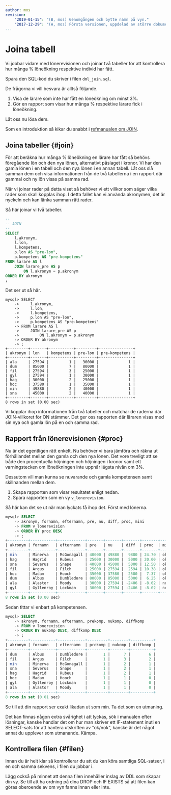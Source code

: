 ```yaml
---
author: mos
revision:
    "2019-01-15": "(B, mos) Genomgången och bytte namn på vyn."
    "2017-12-29": "(A, mos) Första versionen, uppdelad av större dokument."
...
```

Joina tabell
==================================

Vi jobbar vidare med lönerevisionen och joinar två tabeller för att kontrollera hur många % löneökning respektive individ har fått.

Spara den SQL-kod du skriver i filen `dml_join.sql`.

De frågorna vi vill besvara är alltså följande.

1. Visa de lärare som inte har fått en löneökning om minst 3%.
1. Gör en rapport som visar hur många % respektive lärare fick i löneökning.

Låt oss nu lösa dem.

Som en introduktion så kikar du snabbt i [refmanualen om JOIN](https://dev.mysql.com/doc/refman/8.0/en/join.html).



Joina tabeller {#join}
----------------------------------

För att beräkna hur många % löneökning en lärare har fått så behövs föregående lön och den nya lönen, alternativt påslaget i kronor. Vi har den gamla lönen i en tabell och den nya lönen i en annan tabell. Låt oss slå samman dem och visa informationen från de två tabellerna i en rapport där gammal och ny lön visas på samma rad.

När vi joinar rader på detta viset så behöver vi ett villkor som säger vilka rader som skall kopplas ihop. I detta fallet kan vi använda akronymen, det är nyckeln och kan länka samman rätt rader.

Så här joinar vi två tabeller.

```sql
--
-- JOIN
--
SELECT
    l.akronym,
    l.lon,
    l.kompetens,
    p.lon AS "pre-lon",
    p.kompetens AS "pre-kompetens"
FROM larare AS l
    JOIN larare_pre AS p
        ON l.akronym = p.akronym
ORDER BY akronym
;
```

Det ser ut så här.

```text
mysql> SELECT
    ->     l.akronym,
    ->     l.lon,
    ->     l.kompetens,
    ->     p.lon AS "pre-lon",
    ->     p.kompetens AS "pre-kompetens"
    -> FROM larare AS l
    ->     JOIN larare_pre AS p
    ->         ON l.akronym = p.akronym
    -> ORDER BY akronym
    -> ;
+---------+-------+-----------+---------+---------------+
| akronym | lon   | kompetens | pre-lon | pre-kompetens |
+---------+-------+-----------+---------+---------------+
| ala     | 27594 |         1 |   30000 |             1 |
| dum     | 85000 |         7 |   80000 |             1 |
| fil     | 27594 |         3 |   25000 |             1 |
| gyl     | 27594 |         1 |   30000 |             1 |
| hag     | 30000 |         2 |   25000 |             1 |
| hoc     | 37580 |         1 |   35000 |             1 |
| min     | 49880 |         2 |   40000 |             1 |
| sna     | 45000 |         2 |   40000 |             1 |
+---------+-------+-----------+---------+---------------+
8 rows in set (0.00 sec)
```

Vi kopplar ihop informationen från två tabeller och matchar de raderna där JOIN-villkoret för ON stämmer. Det ger oss rapporten där läraren visas med sin nya och gamla lön på en och samma rad.



Rapport från lönerevisionen {#proc}
----------------------------------

Nu är det egentligen rätt enkelt. Nu behöver vi bara jämföra och räkna ut förhållandet mellan den gamla och den nya lönen. Det vore trevligt att se både den procentuella höjningen och höjningen i kronor samt ett varningstecken om löneökningen inte uppnår lägsta nivån om 3%.

Dessutom vill man kunna se nuvarande och gamla kompetensen samt skillnanden mellan dem.

1. Skapa rapporten som visar resultatet enligt nedan.
1. Spara rapporten som en vy `v_lonerevision`.

Så här kan det se ut när man lyckats få ihop det. Först med lönerna.

```sql
mysql> SELECT
    -> akronym, fornamn, efternamn, pre, nu, diff, proc, mini
    -> FROM v_lonerevision
    -> ORDER BY proc DESC
    -> ;
+---------+-----------+------------+-------+-------+-------+-------+------+
| akronym | fornamn   | efternamn  | pre   | nu    | diff  | proc  | mini |
+---------+-----------+------------+-------+-------+-------+-------+------+
| min     | Minerva   | McGonagall | 40000 | 49880 |  9880 | 24.70 | ok   |
| hag     | Hagrid    | Rubeus     | 25000 | 30000 |  5000 | 20.00 | ok   |
| sna     | Severus   | Snape      | 40000 | 45000 |  5000 | 12.50 | ok   |
| fil     | Argus     | Filch      | 25000 | 27594 |  2594 | 10.38 | ok   |
| hoc     | Madam     | Hooch      | 35000 | 37580 |  2580 |  7.37 | ok   |
| dum     | Albus     | Dumbledore | 80000 | 85000 |  5000 |  6.25 | ok   |
| ala     | Alastor   | Moody      | 30000 | 27594 | -2406 | -8.02 | nok  |
| gyl     | Gyllenroy | Lockman    | 30000 | 27594 | -2406 | -8.02 | nok  |
+---------+-----------+------------+-------+-------+-------+-------+------+
8 rows in set (0.00 sec)
```

Sedan tittar vi enbart på kompetensen.

```sql
mysql> SELECT
    -> akronym, fornamn, efternamn, prekomp, nukomp, diffkomp
    -> FROM v_lonerevision
    -> ORDER BY nukomp DESC, diffkomp DESC
    -> ;
+---------+-----------+------------+---------+--------+----------+
| akronym | fornamn   | efternamn  | prekomp | nukomp | diffkomp |
+---------+-----------+------------+---------+--------+----------+
| dum     | Albus     | Dumbledore |       1 |      7 |        6 |
| fil     | Argus     | Filch      |       1 |      3 |        2 |
| min     | Minerva   | McGonagall |       1 |      2 |        1 |
| sna     | Severus   | Snape      |       1 |      2 |        1 |
| hag     | Hagrid    | Rubeus     |       1 |      2 |        1 |
| hoc     | Madam     | Hooch      |       1 |      1 |        0 |
| gyl     | Gyllenroy | Lockman    |       1 |      1 |        0 |
| ala     | Alastor   | Moody      |       1 |      1 |        0 |
+---------+-----------+------------+---------+--------+----------+
8 rows in set (0.01 sec)
```

Se till att din rapport ser exakt likadan ut som min. Ta det som en utmaning. 

Det kan finnas någon extra svårighet i att lyckas, sök i manualen efter lösningar, kanske handlar det om hur man skriver ett IF-statement inuti en SELECT-sats för att hantera utskriften av "ok/nok", kanske är det något annat du upplever som utmanande. Kämpa.



Kontrollera filen {#filen}
----------------------------------

Innan du är helt klar så kontrollerar du att du kan köra samtliga SQL-satser, i en och samma sekvens, i filen du jobbar i.

Lägg också på minnet att denna filen innehåller inslag av DDL som skapar din vy. Se till att ha ordning på dina DROP och IF EXISTS så att filen kan göras oberoende av om vyn fanns innan eller inte.

